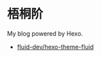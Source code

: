 # 梧桐阶

My blog powered by Hexo.

- [fluid-dev/hexo-theme-fluid](https://github.com/fluid-dev/hexo-theme-fluid)
